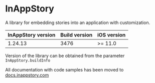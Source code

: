 # InAppStory

A library for embedding stories into an application with customization.

| InAppStory version | Build version | iOS version |
|--------------------|---------------|-------------|
| 1.24.13            | 3476          | >= 11.0     |

Version of the library can be obtained from the parameter `InAppStory.buildInfo`

All documentation with code samples has been moved to [docs.inappstory.com](https://docs.inappstory.com/sdk-guides/ios/how-to-get-started.html)
